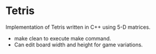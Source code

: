 # Tetris
Implementation of Tetris written in C++ using 5-D matrices.
- make clean to execute make command.
- Can edit board width and height for game variations.
